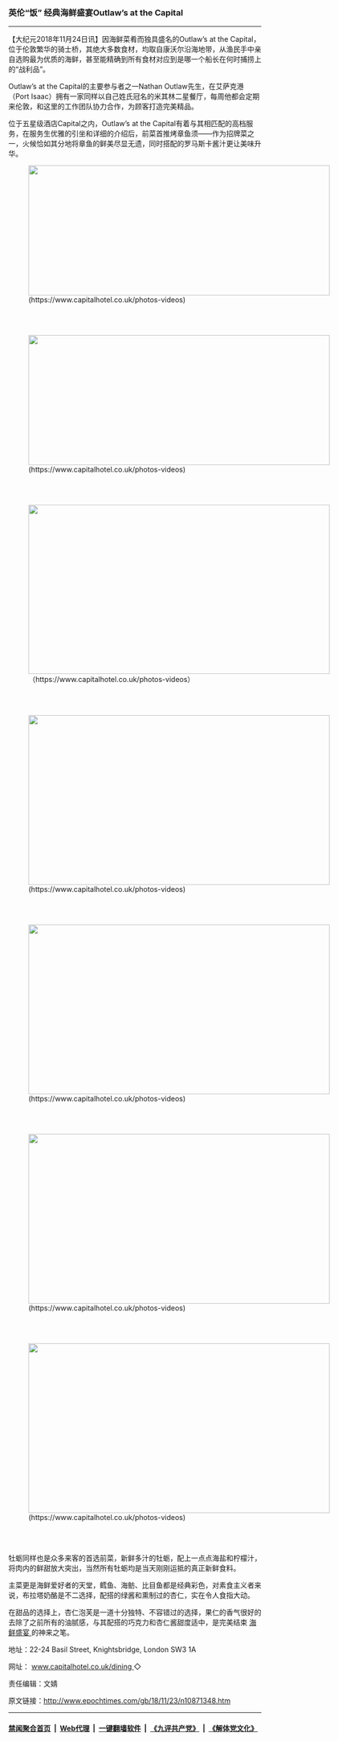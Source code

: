 ### 英伦“饭” 经典海鲜盛宴Outlaw’s at the Capital
------------------------

<p>
 【大纪元2018年11月24日讯】因海鲜菜肴而独具盛名的Outlaw’s at the Capital，位于伦敦繁华的骑士桥，其绝大多数食材，均取自康沃尔沿海地带，从渔民手中亲自选购最为优质的海鲜，甚至能精确到所有食材对应到是哪一个船长在何时捕捞上的“战利品”。
</p>
<p>
 Outlaw’s at the Capital的主要参与者之一Nathan Outlaw先生，在艾萨克港（Port Isaac）拥有一家同样以自己姓氏冠名的米其林二星餐厅，每周他都会定期来伦敦，和这里的工作团队协力合作，为顾客打造完美精品。
</p>
<p>
 位于五星级酒店Capital之内，Outlaw’s at the Capital有着与其相匹配的高档服务，在服务生优雅的引坐和详细的介绍后，前菜首推烤章鱼须——作为招牌菜之一，火候恰如其分地将章鱼的鲜美尽显无遗，同时搭配的罗马斯卡酱汁更让美味升华。
</p>
<figure class="wp-caption aligncenter" id="attachment_10871375" style="width: 600px">
 <a href="http://i.epochtimes.com/assets/uploads/2018/11/180618_Outlaws_Octopus_03-e1542997160401.jpg">
  <img alt="" class="size-full wp-image-10871375" height="259" src="http://i.epochtimes.com/assets/uploads/2018/11/180618_Outlaws_Octopus_03-e1542997160401.jpg" width="600"/>
 </a>
 <br/><figcaption class="wp-caption-text">
  (https://www.capitalhotel.co.uk/photos-videos)
 </figcaption><br/>
</figure><br/>
<figure class="wp-caption aligncenter" id="attachment_10871377" style="width: 600px">
 <a href="http://i.epochtimes.com/assets/uploads/2018/11/180618_Outlaws_Hake_17-e1542997194302.jpg">
  <img alt="" class="size-full wp-image-10871377" height="259" src="http://i.epochtimes.com/assets/uploads/2018/11/180618_Outlaws_Hake_17-e1542997194302.jpg" width="600"/>
 </a>
 <br/><figcaption class="wp-caption-text">
  (https://www.capitalhotel.co.uk/photos-videos)
 </figcaption><br/>
</figure><br/>
<figure class="wp-caption aligncenter" id="attachment_10871355" style="width: 600px">
 <a href="http://i.epochtimes.com/assets/uploads/2018/11/1.Cod_with_Devilled_Butter_Brown_Shrimps_and_Celeriac.jpg">
  <img alt="" class="size-full wp-image-10871355" height="337" src="http://i.epochtimes.com/assets/uploads/2018/11/1.Cod_with_Devilled_Butter_Brown_Shrimps_and_Celeriac.jpg" width="600"/>
 </a>
 <br/><figcaption class="wp-caption-text">
  （https://www.capitalhotel.co.uk/photos-videos）
 </figcaption><br/>
</figure><br/>
<figure class="wp-caption aligncenter" id="attachment_10871356" style="width: 600px">
 <a href="http://i.epochtimes.com/assets/uploads/2018/11/2.Lemon_Sole-e1542996606299.jpg">
  <img alt="" class="size-full wp-image-10871356" height="338" src="http://i.epochtimes.com/assets/uploads/2018/11/2.Lemon_Sole-e1542996606299.jpg" width="600"/>
 </a>
 <br/><figcaption class="wp-caption-text">
  (https://www.capitalhotel.co.uk/photos-videos)
 </figcaption><br/>
</figure><br/>
<figure class="wp-caption aligncenter" id="attachment_10871357" style="width: 600px">
 <a href="http://i.epochtimes.com/assets/uploads/2018/11/4.Rhubarb_Ice_Cream_Sandwich-e1542996626314.jpg">
  <img alt="" class="size-full wp-image-10871357" height="338" src="http://i.epochtimes.com/assets/uploads/2018/11/4.Rhubarb_Ice_Cream_Sandwich-e1542996626314.jpg" width="600"/>
 </a>
 <br/><figcaption class="wp-caption-text">
  (https://www.capitalhotel.co.uk/photos-videos)
 </figcaption><br/>
</figure><br/>
<figure class="wp-caption aligncenter" id="attachment_10871358" style="width: 600px">
 <a href="http://i.epochtimes.com/assets/uploads/2018/11/Afternoon20Tea.4-e1542996648976.jpg">
  <img alt="" class="size-full wp-image-10871358" height="338" src="http://i.epochtimes.com/assets/uploads/2018/11/Afternoon20Tea.4-e1542996648976.jpg" width="600"/>
 </a>
 <br/><figcaption class="wp-caption-text">
  (https://www.capitalhotel.co.uk/photos-videos)
 </figcaption><br/>
</figure><br/>
<figure class="wp-caption aligncenter" id="attachment_10871359" style="width: 600px">
 <a href="http://i.epochtimes.com/assets/uploads/2018/11/Floral_Cocktails-e1542996678685.jpg">
  <img alt="" class="size-full wp-image-10871359" height="338" src="http://i.epochtimes.com/assets/uploads/2018/11/Floral_Cocktails-e1542996678685.jpg" width="600"/>
 </a>
 <br/><figcaption class="wp-caption-text">
  (https://www.capitalhotel.co.uk/photos-videos)
 </figcaption><br/>
</figure><br/>
<p>
 牡蛎同样也是众多来客的首选前菜，新鲜多汁的牡蛎，配上一点点海盐和柠檬汁，将肉内的鲜甜放大突出，当然所有牡蛎均是当天刚刚运抵的真正新鲜食料。
</p>
<p>
 主菜更是海鲜爱好者的天堂，鳕鱼、海鲂、比目鱼都是经典彩色，对素食主义者来说，布拉塔奶酪是不二选择，配搭的绿酱和熏制过的杏仁，实在令人食指大动。
</p>
<p>
 在甜品的选择上，杏仁泡芙是一道十分独特、不容错过的选择，果仁的香气很好的去除了之前所有的油腻感，与其配搭的巧克力和杏仁酱甜度适中，是完美结束
 <a href="http://www.epochtimes.com/gb/tag/%E6%B5%B7%E9%B2%9C%E7%9B%9B%E5%AE%B4.html">
  海鲜盛宴
 </a>
 的神来之笔。
</p>
<p>
 地址：22-24 Basil Street, Knightsbridge, London SW3 1A
</p>
<p>
 网址：
 <a href="http://www.capitalhotel.co.uk/dining" rel="noopener noreferrer" target="_blank">
  www.capitalhotel.co.uk/dining
 </a>
 ◇
</p>
<p>
 责任编辑：文婧
</p>

原文链接：http://www.epochtimes.com/gb/18/11/23/n10871348.htm


------------------------
#### [禁闻聚合首页](https://github.com/gfw-breaker/banned-news/blob/master/README.md) &nbsp;|&nbsp; [Web代理](https://github.com/gfw-breaker/open-proxy/blob/master/README.md) &nbsp;|&nbsp; [一键翻墙软件](https://github.com/gfw-breaker/nogfw/blob/master/README.md) &nbsp;|&nbsp; [《九评共产党》](https://github.com/gfw-breaker/9ping.md/blob/master/README.md#九评之一评共产党是什么) &nbsp;|&nbsp; [《解体党文化》](https://github.com/gfw-breaker/jtdwh.md/blob/master/README.md#绪论)